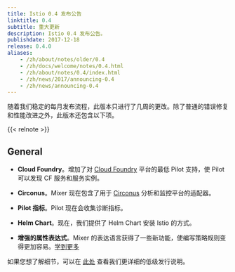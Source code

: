 ```yaml
---
title: Istio 0.4 发布公告
linktitle: 0.4
subtitle: 重大更新
description: Istio 0.4 发布公告。
publishdate: 2017-12-18
release: 0.4.0
aliases:
    - /zh/about/notes/older/0.4
    - /zh/docs/welcome/notes/0.4.html
    - /zh/about/notes/0.4/index.html
    - /zh/news/2017/announcing-0.4
    - /zh/news/announcing-0.4
---
```


随着我们稳定的每月发布流程，此版本只进行了几周的更改。除了普通的错误修复和性能改进之外，此版本还包含以下项。

{{< relnote >}}

## General

- **Cloud Foundry**。增加了对 [Cloud Foundry](https://www.cloudfoundry.org) 平台的最低 Pilot 支持，使 Pilot 可以发现 CF 服务和服务实例。

- **Circonus**。Mixer 现在包含了用于 [Circonus](https://www.circonus.com) 分析和监控平台的适配器。

- **Pilot 指标**。Pilot 现在会收集诊断指标。

- **Helm Chart**。现在，我们提供了 Helm Chart 安装 Istio 的方式。

- **增强的属性表达式**。Mixer 的表达语言获得了一些新功能，使编写策略规则变得更加容易。[学到更多](/zh/docs/reference/config/policy-and-telemetry/expression-language/)

如果您想了解细节，可以在 [此处](https://github.com/istio/istio/wiki/v0.4.0) 查看我们更详细的低级发行说明。
